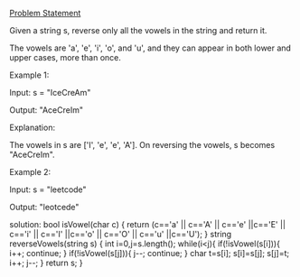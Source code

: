 [Problem Statement](https://leetcode.com/problems/reverse-vowels-of-a-string/description/?envType=study-plan-v2&envId=leetcode-75)

Given a string s, reverse only all the vowels in the string and return it.

The vowels are 'a', 'e', 'i', 'o', and 'u', and they can appear in both lower and upper cases, more than once.

 

Example 1:

Input: s = "IceCreAm"

Output: "AceCreIm"

Explanation:

The vowels in s are ['I', 'e', 'e', 'A']. On reversing the vowels, s becomes "AceCreIm".

Example 2:

Input: s = "leetcode"

Output: "leotcede"

solution:
bool isVowel(char c)
{
    return (c=='a' || c=='A' || c=='e' ||c=='E' || c=='i' || c=='I' ||c=='o' || c=='O' || c=='u' ||c=='U');
}
string reverseVowels(string s) 
{
        int i=0,j=s.length();
       while(i<j){
        if(!isVowel(s[i])){
            i++;
            continue;
        }
        if(!isVowel(s[j])){
            j--;
            continue;
        }
        char t=s[i];
        s[i]=s[j];
        s[j]=t;
        i++;
        j--;
       }
       return s;
}